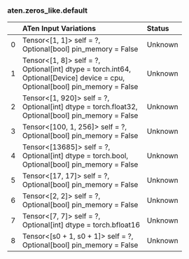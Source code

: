### aten.zeros_like.default
|    | ATen Input Variations                                                                                                                 | Status   |
|---:|:--------------------------------------------------------------------------------------------------------------------------------------|:---------|
|  0 | Tensor<[1, 1]> self = ?,<br>Optional[bool] pin_memory = False                                                                         | Unknown  |
|  1 | Tensor<[1, 8]> self = ?,<br>Optional[int] dtype = torch.int64,<br>Optional[Device] device = cpu,<br>Optional[bool] pin_memory = False | Unknown  |
|  2 | Tensor<[1, 920]> self = ?,<br>Optional[int] dtype = torch.float32,<br>Optional[bool] pin_memory = False                               | Unknown  |
|  3 | Tensor<[100, 1, 256]> self = ?,<br>Optional[bool] pin_memory = False                                                                  | Unknown  |
|  4 | Tensor<[13685]> self = ?,<br>Optional[int] dtype = torch.bool,<br>Optional[bool] pin_memory = False                                   | Unknown  |
|  5 | Tensor<[17, 17]> self = ?,<br>Optional[bool] pin_memory = False                                                                       | Unknown  |
|  6 | Tensor<[2, 2]> self = ?,<br>Optional[bool] pin_memory = False                                                                         | Unknown  |
|  7 | Tensor<[7, 7]> self = ?,<br>Optional[int] dtype = torch.bfloat16                                                                      | Unknown  |
|  8 | Tensor<[s0 + 1, s0 + 1]> self = ?,<br>Optional[bool] pin_memory = False                                                               | Unknown  |

